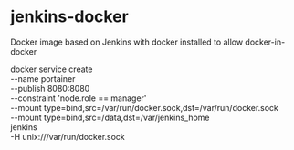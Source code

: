 # jenkins-docker
Docker image based on Jenkins with docker installed to allow docker-in-docker

docker service create \
    --name portainer \
    --publish 8080:8080 \
    --constraint 'node.role == manager' \
    --mount type=bind,src=/var/run/docker.sock,dst=/var/run/docker.sock \
    --mount type=bind,src=/data,dst=/var/jenkins_home \
    jenkins \
    -H unix:///var/run/docker.sock
